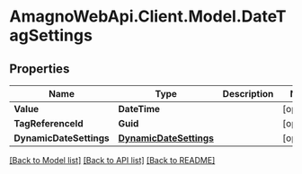 
# AmagnoWebApi.Client.Model.DateTagSettings

## Properties

Name | Type | Description | Notes
------------ | ------------- | ------------- | -------------
**Value** | **DateTime** |  | [optional] 
**TagReferenceId** | **Guid** |  | [optional] 
**DynamicDateSettings** | [**DynamicDateSettings**](DynamicDateSettings.md) |  | [optional] 

[[Back to Model list]](../README.md#documentation-for-models)
[[Back to API list]](../README.md#documentation-for-api-endpoints)
[[Back to README]](../README.md)

